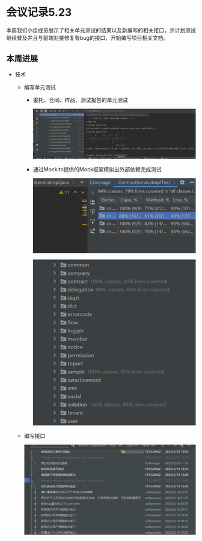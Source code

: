 # 会议记录5.23

本周我们小组成员展示了相关单元测试的结果以及新编写的相关接口，并计划测试继续普及并且与前端对接修复有bug的接口，开始编写项目相关文档。



## 本周进展

- 技术

  - 编写单元测试

    - 委托、合同、样品、测试报告的单元测试

      ![1](每周进展-B组-5.23.assets/test1.png)

    - 通过Mockito提供的Mock框架模拟出外部依赖完成测试

      ![](每周进展-B组-5.23.assets/test2.png)

      ![](每周进展-B组-5.23.assets/test3.png)

  - 编写接口

    ![](每周进展-B组-5.23.assets/content.png)

